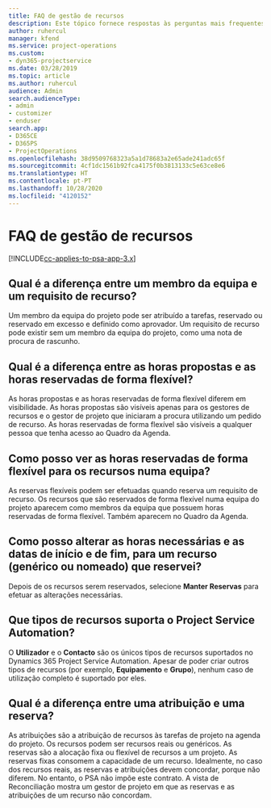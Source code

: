 ```yaml
---
title: FAQ de gestão de recursos
description: Este tópico fornece respostas às perguntas mais frequentes sobre a gestão de recursos.
author: ruhercul
manager: kfend
ms.service: project-operations
ms.custom:
- dyn365-projectservice
ms.date: 03/28/2019
ms.topic: article
ms.author: ruhercul
audience: Admin
search.audienceType:
- admin
- customizer
- enduser
search.app:
- D365CE
- D365PS
- ProjectOperations
ms.openlocfilehash: 38d9509768323a5a1d78683a2e65ade241adc65f
ms.sourcegitcommit: 4cf1dc1561b92fca4175f0b3813133c5e63ce8e6
ms.translationtype: HT
ms.contentlocale: pt-PT
ms.lasthandoff: 10/28/2020
ms.locfileid: "4120152"
---
```

# <a name="resource-management-faq"></a>FAQ de gestão de recursos

[!INCLUDE[cc-applies-to-psa-app-3.x](../includes/cc-applies-to-psa-app-3x.md)]

## <a name="what-is-the-difference-between-a-team-member-and-a-resource-requirement"></a>Qual é a diferença entre um membro da equipa e um requisito de recurso?

Um membro da equipa do projeto pode ser atribuído a tarefas, reservado ou reservado em excesso e definido como aprovador. Um requisito de recurso pode existir sem um membro da equipa do projeto, como uma nota de procura de rascunho. 

## <a name="what-is-the-difference-between-proposed-and-soft-booked-hours"></a>Qual é a diferença entre as horas propostas e as horas reservadas de forma flexível?

As horas propostas e as horas reservadas de forma flexível diferem em visibilidade. As horas propostas são visíveis apenas para os gestores de recursos e o gestor de projeto que iniciaram a procura utilizando um pedido de recurso. As horas reservadas de forma flexível são visíveis a qualquer pessoa que tenha acesso ao Quadro da Agenda.

## <a name="how-can-i-see-the-soft-booked-hours-for-resources-on-a-team"></a>Como posso ver as horas reservadas de forma flexível para os recursos numa equipa?

As reservas flexíveis podem ser efetuadas quando reserva um requisito de recurso. Os recursos que são reservados de forma flexível numa equipa do projeto aparecem como membros da equipa que possuem horas reservadas de forma flexível. Também aparecem no Quadro da Agenda.

## <a name="how-do-i-change-the-required-hours-and-the-start-and-end-dates-for-a-resource-generic-or-named-that-i-booked"></a>Como posso alterar as horas necessárias e as datas de início e de fim, para um recurso (genérico ou nomeado) que reservei?

Depois de os recursos serem reservados, selecione **Manter Reservas** para efetuar as alterações necessárias.

## <a name="what-resources-types-does-project-service-automation-support"></a>Que tipos de recursos suporta o Project Service Automation?

O **Utilizador** e o **Contacto** são os únicos tipos de recursos suportados no Dynamics 365 Project Service Automation. Apesar de poder criar outros tipos de recursos (por exemplo, **Equipamento** e **Grupo**), nenhum caso de utilização completo é suportado por eles.

## <a name="what-is-the-difference-between-an-assignment-and-a-booking"></a>Qual é a diferença entre uma atribuição e uma reserva?

As atribuições são a atribuição de recursos às tarefas de projeto na agenda do projeto. Os recursos podem ser recursos reais ou genéricos. As reservas são a alocação fixa ou flexível de recursos a um projeto. As reservas fixas consomem a capacidade de um recurso. Idealmente, no caso dos recursos reais, as reservas e atribuições devem concordar, porque não diferem. No entanto, o PSA não impõe este contrato. A vista de Reconciliação mostra um gestor de projeto em que as reservas e as atribuições de um recurso não concordam.
